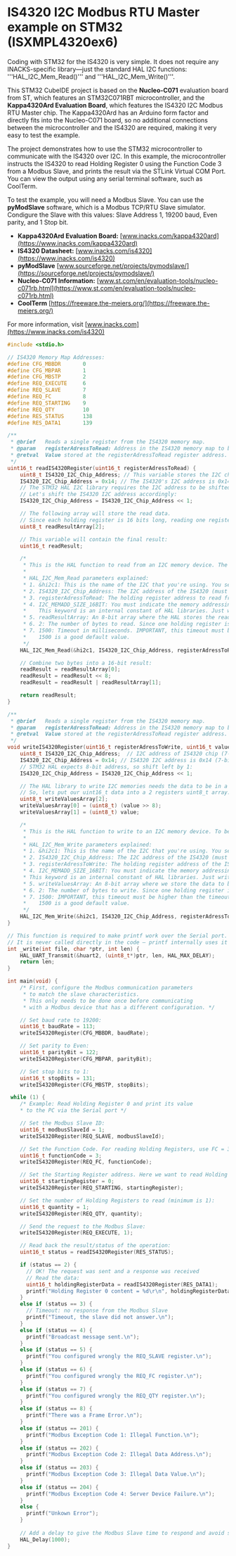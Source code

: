 # IS4320 I2C Modbus RTU Master example on STM32 (ISXMPL4320ex6)

Coding with STM32 for the IS4320 is very simple. It does not require any INACKS-specific library—just the standard HAL I2C functions: '''HAL_I2C_Mem_Read()''' and '''HAL_I2C_Mem_Write()'''.

This STM32 CubeIDE project is based on the **Nucleo-C071** evaluation board from ST, which features an STM32C071RBT microcontroller, and the **Kappa4320Ard Evaluation Board**, which features the IS4320 I2C Modbus RTU Master chip. The Kappa4320Ard has an Arduino form factor and directly fits into the Nucleo-C071 board, so no additional connections between the microcontroller and the IS4320 are required, making it very easy to test the example.
 
The project demonstrates how to use the STM32 microcontroller to communicate with the IS4320 over I2C. In this example, the microcontroller instructs the IS4320 to read Holding Register 0 using the Function Code 3 from a Modbus Slave, and prints the result via the STLink Virtual COM Port. You can view the output using any serial terminal software, such as CoolTerm.

To test the example, you will need a Modbus Slave. You can use the **pyModSlave** software, which is a Modbus TCP/RTU Slave simulator.  Condigure the Slave with this values: Slave Address 1, 19200 baud, Even parity, and 1 Stop bit.

- **Kappa4320Ard Evaluation Board:** [www.inacks.com/kappa4320ard](https://www.inacks.com/kappa4320ard)  
- **IS4320 Datasheet:** [www.inacks.com/is4320](https://www.inacks.com/is4320)
- **pyModSlave** [www.sourceforge.net/projects/pymodslave/](https://sourceforge.net/projects/pymodslave/)
- **Nucleo-C071 Information:** [www.st.com/en/evaluation-tools/nucleo-c071rb.html](https://www.st.com/en/evaluation-tools/nucleo-c071rb.html)  
- **CoolTerm** [https://freeware.the-meiers.org/](https://freeware.the-meiers.org/)

For more information, visit [www.inacks.com](https://www.inacks.com/is4320)

```c
#include <stdio.h>

// IS4320 Memory Map Addresses:
#define CFG_MBBDR		0
#define CFG_MBPAR		1
#define CFG_MBSTP		2
#define REQ_EXECUTE 	6
#define REQ_SLAVE		7
#define REQ_FC			8
#define REQ_STARTING	9
#define REQ_QTY			10
#define RES_STATUS		138
#define RES_DATA1		139

/**
 * @brief	Reads a single register from the IS4320 memory map.
 * @param	registerAdressToRead: Address in the IS4320 memory map to be read.
 * @retval	Value stored at the registerAdressToRead register address.
 */
uint16_t readIS4320Register(uint16_t registerAdressToRead) {
    uint8_t IS4320_I2C_Chip_Address; // This variable stores the I2C chip address of the IS4320.
    IS4320_I2C_Chip_Address = 0x14; // The IS4320's I2C address is 0x14.
    // The STM32 HAL I2C library requires the I2C address to be shifted left by one bit.
    // Let's shift the IS4320 I2C address accordingly:
    IS4320_I2C_Chip_Address = IS4320_I2C_Chip_Address << 1;

    // The following array will store the read data.
    // Since each holding register is 16 bits long, reading one register requires reading 2 bytes.
    uint8_t readResultArray[2];

    // This variable will contain the final result:
    uint16_t readResult;

    /*
     * This is the HAL function to read from an I2C memory device. The IS4320 is designed to operate as an I2C memory.
     *
     * HAL_I2C_Mem_Read parameters explained:
     * 1. &hi2c1: This is the name of the I2C that you're using. You set this in the CubeMX. Don't forget the '&'.
     * 2. IS4320_I2C_Chip_Address: The I2C address of the IS4320 (must be left-shifted).
     * 3. registerAdressToRead: The holding register address to read from the IS4320.
     * 4. I2C_MEMADD_SIZE_16BIT: You must indicate the memory addressing size. The IS4320 memory addressing is 16-bits.
     *    This keyword is an internal constant of HAL libraries. Just write it.
     * 5. readResultArray: An 8-bit array where the HAL stores the read data.
     * 6. 2: The number of bytes to read. Since one holding register is 16 bits, we need to read 2 bytes.
     * 7. 1500: Timeout in milliseconds. IMPORTANT, this timeout must be higher than the timeout specified in CFG_MB_TIMEOUT.
     *    1500 is a good default value.
     */
    HAL_I2C_Mem_Read(&hi2c1, IS4320_I2C_Chip_Address, registerAdressToRead, I2C_MEMADD_SIZE_16BIT, readResultArray, 2, 1500);

    // Combine two bytes into a 16-bit result:
    readResult = readResultArray[0];
    readResult = readResult << 8;
    readResult = readResult | readResultArray[1];

    return readResult;
}

/**
 * @brief	Reads a single register from the IS4320 memory map.
 * @param	registerAdressToRead: Address in the IS4320 memory map to be read.
 * @retval	Value stored at the registerAdressToRead register address.
 */
void writeIS4320Register(uint16_t registerAdressToWrite, uint16_t value) {
    uint8_t IS4320_I2C_Chip_Address;  // I2C address of IS4320 chip (7-bit).
    IS4320_I2C_Chip_Address = 0x14; // IS4320 I2C address is 0x14 (7-bit).
    // STM32 HAL expects 8-bit address, so shift left by 1:
    IS4320_I2C_Chip_Address = IS4320_I2C_Chip_Address << 1;

    // The HAL library to write I2C memories needs the data to be in a uint8_t array.
    // So, lets put our uint16_t data into a 2 registers uint8_t array.
    uint8_t writeValuesArray[2];
    writeValuesArray[0] = (uint8_t) (value >> 8);
    writeValuesArray[1] = (uint8_t) value;

    /*
     * This is the HAL function to write to an I2C memory device. To be simple and easy to use, the IS4320 is designed to operate as an I2C memory.
     *
     * HAL_I2C_Mem_Write parameters explained:
     * 1. &hi2c1: This is the name of the I2C that you're using. You set this in the CubeMX. Don't forget the '&'.
     * 2. IS4320_I2C_Chip_Address: The I2C address of the IS4320 (must be left-shifted).
     * 3. registerAdressToWrite: The holding register address of the IS4320 we want to write to.
     * 4. I2C_MEMADD_SIZE_16BIT: You must indicate the memory addressing size. The IS4320 memory addressing is 16-bits.
     * This keyword is an internal constant of HAL libraries. Just write it.
     * 5. writeValuesArray: An 8-bit array where we store the data to be written by the HAL function.
     * 6. 2: The number of bytes to write. Since one holding register is 16 bits, we need to write 2 bytes.
     * 7. 1500: IMPORTANT, this timeout must be higher than the timeout specified in CFG_MB_TIMEOUT.
     *    1500 is a good default value.
     */
    HAL_I2C_Mem_Write(&hi2c1, IS4320_I2C_Chip_Address, registerAdressToWrite, I2C_MEMADD_SIZE_16BIT, writeValuesArray, 2, 1500);
}

// This function is required to make printf work over the Serial port.
// It is never called directly in the code — printf internally uses it
int _write(int file, char *ptr, int len) {
	HAL_UART_Transmit(&huart2, (uint8_t*)ptr, len, HAL_MAX_DELAY);
    return len;
}

int main(void) {
	/* First, configure the Modbus communication parameters
	 * to match the slave characteristics.
	 * This only needs to be done once before communicating
	 * with a Modbus device that has a different configuration. */

	// Set baud rate to 19200:
	uint16_t baudRate = 113;
	writeIS4320Register(CFG_MBBDR, baudRate);

	// Set parity to Even:
	uint16_t parityBit = 122;
	writeIS4320Register(CFG_MBPAR, parityBit);

	// Set stop bits to 1:
	uint16_t stopBits = 131;
	writeIS4320Register(CFG_MBSTP, stopBits);

 while (1) {
	/* Example: Read Holding Register 0 and print its value
	* to the PC via the Serial port */

	// Set the Modbus Slave ID:
	uint16_t modbusSlaveId = 1;
	writeIS4320Register(REQ_SLAVE, modbusSlaveId);

	// Set the Function Code. For reading Holding Registers, use FC = 3:
	uint16_t functionCode = 3;
	writeIS4320Register(REQ_FC, functionCode);

	// Set the Starting Register address. Here we want to read Holding Register 0:
	uint16_t startingRegister = 0;
	writeIS4320Register(REQ_STARTING, startingRegister);

	// Set the number of Holding Registers to read (minimum is 1):
	uint16_t quantity = 1;
	writeIS4320Register(REQ_QTY, quantity);

	// Send the request to the Modbus Slave:
	writeIS4320Register(REQ_EXECUTE, 1);

	// Read back the result/status of the operation:
	uint16_t status = readIS4320Register(RES_STATUS);

	if (status == 2) {
	  // OK! The request was sent and a response was received
	  // Read the data:
	  uint16_t holdingRegisterData = readIS4320Register(RES_DATA1);
	  printf("Holding Register 0 content = %d\r\n", holdingRegisterData);
	}
	else if (status == 3) {
	  // Timeout: no response from the Modbus Slave
	  printf("Timeout, the slave did not answer.\n");
	}
	else if (status == 4) {
	  printf("Broadcast message sent.\n");
	}
	else if (status == 5) {
	  printf("You configured wrongly the REQ_SLAVE register.\n");
	}
	else if (status == 6) {
	  printf("You configured wrongly the REQ_FC register.\n");
	}
	else if (status == 7) {
	  printf("You configured wrongly the REQ_QTY register.\n");
	}
	else if (status == 8) {
	  printf("There was a Frame Error.\n");
	}
	else if (status == 201) {
	  printf("Modbus Exception Code 1: Illegal Function.\n");
	}
	else if (status == 202) {
	  printf("Modbus Exception Code 2: Illegal Data Address.\n");
	}
	else if (status == 203) {
	  printf("Modbus Exception Code 3: Illegal Data Value.\n");
	}
	else if (status == 204) {
	  printf("Modbus Exception Code 4: Server Device Failure.\n");
	}
	else {
	  printf("Unkown Error");
	}
	
	// Add a delay to give the Modbus Slave time to respond and avoid stressing it: 
	HAL_Delay(1000);
}
```




